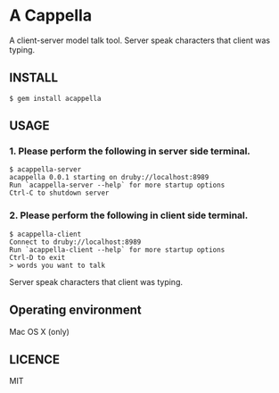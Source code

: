 # A Cappella

A client-server model talk tool. Server speak characters that client was typing.

## INSTALL

```
$ gem install acappella
```

## USAGE

### 1. Please perform the following in server side terminal.

```
$ acappella-server
acappella 0.0.1 starting on druby://localhost:8989
Run `acappella-server --help` for more startup options
Ctrl-C to shutdown server
```

### 2. Please perform the following in client side terminal.

```
$ acappella-client
Connect to druby://localhost:8989
Run `acappella-client --help` for more startup options
Ctrl-D to exit
> words you want to talk
```

Server speak characters that client was typing.

## Operating environment

Mac OS X (only)

## LICENCE

MIT
